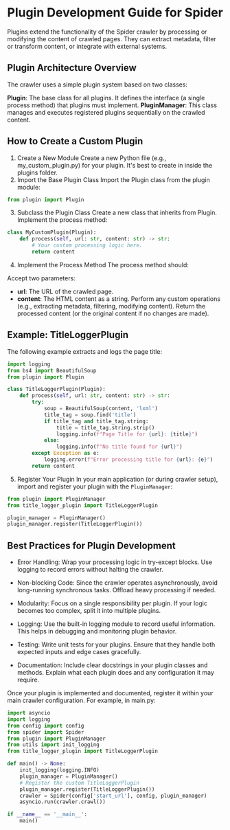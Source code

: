 # Plugin Development Guide for Spider

Plugins extend the functionality of the Spider crawler by processing or modifying the content of crawled pages.
They can extract metadata, filter or transform content, or integrate with external systems.

## Plugin Architecture Overview
The crawler uses a simple plugin system based on two classes:

**Plugin**: The base class for all plugins. It defines the interface (a single process method) that plugins must implement.
**PluginManager**: This class manages and executes registered plugins sequentially on the crawled content.

## How to Create a Custom Plugin
1. Create a New Module
Create a new Python file (e.g., my_custom_plugin.py) for your plugin. It's best to create in inside the plugins folder.
2. Import the Base Plugin Class
Import the Plugin class from the plugin module:
```python
from plugin import Plugin
```
3. Subclass the Plugin Class
Create a new class that inherits from Plugin. Implement the process method:
```python
class MyCustomPlugin(Plugin):
    def process(self, url: str, content: str) -> str:
        # Your custom processing logic here.
        return content
```

4. Implement the Process Method
The process method should:

Accept two parameters:
* **url**: The URL of the crawled page.
* **content**: The HTML content as a string.
Perform any custom operations (e.g., extracting metadata, filtering, modifying content).
Return the processed content (or the original content if no changes are made).

## Example: TitleLoggerPlugin
The following example extracts and logs the page title:

```python
import logging
from bs4 import BeautifulSoup
from plugin import Plugin

class TitleLoggerPlugin(Plugin):
    def process(self, url: str, content: str) -> str:
        try:
            soup = BeautifulSoup(content, 'lxml')
            title_tag = soup.find('title')
            if title_tag and title_tag.string:
                title = title_tag.string.strip()
                logging.info(f"Page Title for {url}: {title}")
            else:
                logging.info(f"No title found for {url}")
        except Exception as e:
            logging.error(f"Error processing title for {url}: {e}")
        return content
```

5. Register Your Plugin
In your main application (or during crawler setup), import and register your plugin with the `PluginManager`:
```python
from plugin import PluginManager
from title_logger_plugin import TitleLoggerPlugin

plugin_manager = PluginManager()
plugin_manager.register(TitleLoggerPlugin())
```

## Best Practices for Plugin Development

* Error Handling:
Wrap your processing logic in try-except blocks. Use logging to record errors without halting the crawler.

* Non-blocking Code:
Since the crawler operates asynchronously, avoid long-running synchronous tasks. Offload heavy processing if needed.

* Modularity:
Focus on a single responsibility per plugin. If your logic becomes too complex, split it into multiple plugins.

* Logging:
Use the built-in logging module to record useful information. This helps in debugging and monitoring plugin behavior.

* Testing:
Write unit tests for your plugins. Ensure that they handle both expected inputs and edge cases gracefully.

* Documentation:
Include clear docstrings in your plugin classes and methods. Explain what each plugin does and any configuration it may require.


Once your plugin is implemented and documented, register it within your main crawler configuration.
For example, in main.py:
```python
import asyncio
import logging
from config import config
from spider import Spider
from plugin import PluginManager
from utils import init_logging
from title_logger_plugin import TitleLoggerPlugin

def main() -> None:
    init_logging(logging.INFO)
    plugin_manager = PluginManager()
    # Register the custom TitleLoggerPlugin
    plugin_manager.register(TitleLoggerPlugin())
    crawler = Spider(config['start_url'], config, plugin_manager)
    asyncio.run(crawler.crawl())

if __name__ == '__main__':
    main()
```
